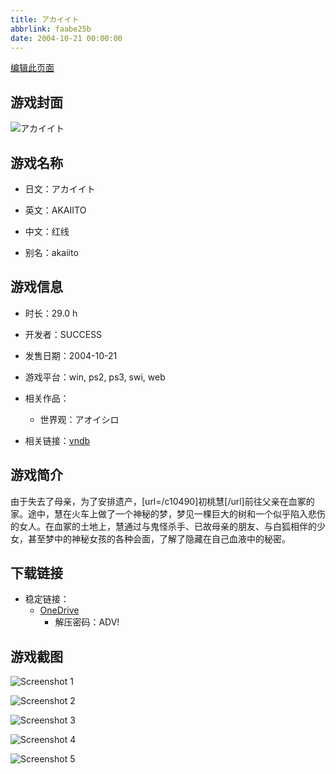 ```yaml
---
title: アカイイト
abbrlink: faabe25b
date: 2004-10-21 00:00:00
---
```

[编辑此页面](https://github.com/ACG-3/ADV3-source/blob/main/source/_posts/games/%E3%82%A2%E3%82%AA%E3%82%A4%E3%82%B7%E3%83%AD.md)

## 游戏封面

![アカイイト](https://pan.timero.xyz/onedrive/img_lib_001/%E3%82%A2%E3%82%AA%E3%82%A4%E3%82%B7%E3%83%AD_cover.avif)


## 游戏名称

- 日文：アカイイト
- 英文：AKAIITO
- 中文：红线

- 别名：akaiito


## 游戏信息

- 时长：29.0 h
- 开发者：SUCCESS
- 发售日期：2004-10-21
- 游戏平台：win, ps2, ps3, swi, web
- 相关作品：
   - 世界观：アオイシロ

- 相关链接：[vndb](https://vndb.org/v98)


## 游戏简介

由于失去了母亲，为了安排遗产，[url=/c10490]初桃慧[/url]前往父亲在血冢的家。途中，慧在火车上做了一个神秘的梦，梦见一棵巨大的树和一个似乎陷入悲伤的女人。在血冢的土地上，慧通过与鬼怪杀手、已故母亲的朋友、与白狐相伴的少女，甚至梦中的神秘女孩的各种会面，了解了隐藏在自己血液中的秘密。




## 下载链接

- 稳定链接：
    - [OneDrive](https://pan.timero.xyz/onedrive/adv_lib_001/%E3%82%A2%E3%82%AA%E3%82%A4%E3%82%B7%E3%83%AD)
        - 解压密码：ADV!



## 游戏截图


![Screenshot 1](https://pan.timero.xyz/onedrive/img_lib_001/%E3%82%A2%E3%82%AA%E3%82%A4%E3%82%B7%E3%83%AD_Screenshot_1.avif)

![Screenshot 2](https://pan.timero.xyz/onedrive/img_lib_001/%E3%82%A2%E3%82%AA%E3%82%A4%E3%82%B7%E3%83%AD_Screenshot_2.avif)

![Screenshot 3](https://pan.timero.xyz/onedrive/img_lib_001/%E3%82%A2%E3%82%AA%E3%82%A4%E3%82%B7%E3%83%AD_Screenshot_3.avif)

![Screenshot 4](https://pan.timero.xyz/onedrive/img_lib_001/%E3%82%A2%E3%82%AA%E3%82%A4%E3%82%B7%E3%83%AD_Screenshot_4.avif)

![Screenshot 5](https://pan.timero.xyz/onedrive/img_lib_001/%E3%82%A2%E3%82%AA%E3%82%A4%E3%82%B7%E3%83%AD_Screenshot_5.avif)

